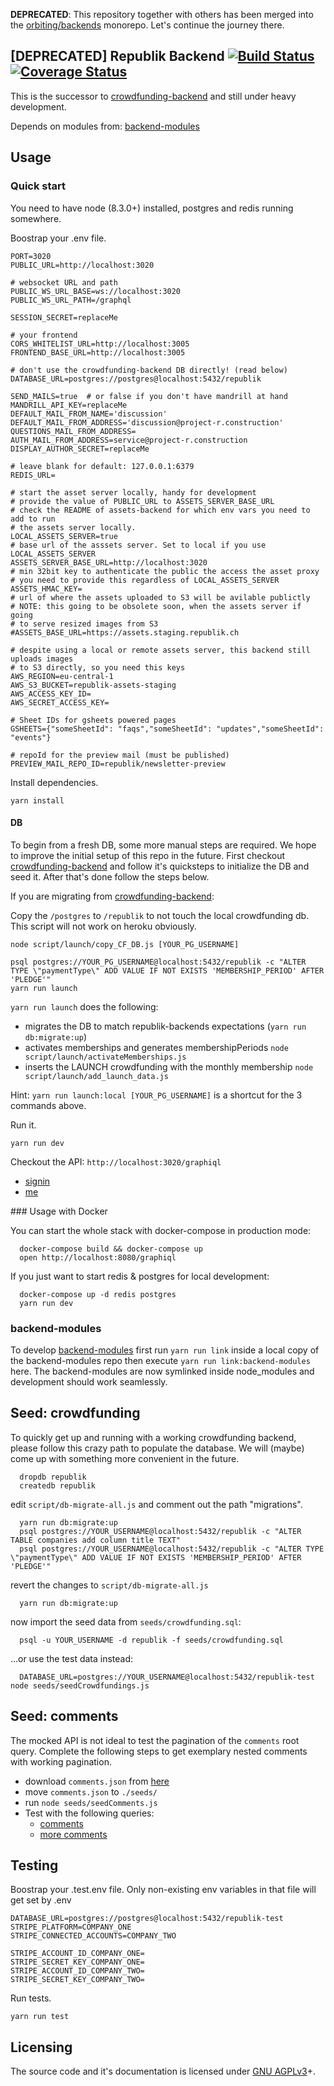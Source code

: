 **DEPRECATED**: This repository together with others has been merged into the [orbiting/backends](https://github.com/orbiting/backends) monorepo. Let's continue the journey there.

[DEPRECATED] Republik Backend [![Build Status](https://travis-ci.org/orbiting/republik-backend.svg?branch=master)](https://travis-ci.org/orbiting/republik-backend) [![Coverage Status](https://coveralls.io/repos/github/orbiting/republik-backend/badge.svg?branch=master)](https://coveralls.io/github/orbiting/republik-backend?branch=master)
-----------------

This is the successor to [crowdfunding-backend](https://github.com/orbiting/republik-backend) and still under heavy development.

Depends on modules from: [backend-modules](https://github.com/orbiting/backend-modules)

## Usage

### Quick start
You need to have node (8.3.0+) installed, postgres and redis running somewhere.

Boostrap your .env file.
```
PORT=3020
PUBLIC_URL=http://localhost:3020

# websocket URL and path
PUBLIC_WS_URL_BASE=ws://localhost:3020
PUBLIC_WS_URL_PATH=/graphql

SESSION_SECRET=replaceMe

# your frontend
CORS_WHITELIST_URL=http://localhost:3005
FRONTEND_BASE_URL=http://localhost:3005

# don't use the crowdfunding-backend DB directly! (read below)
DATABASE_URL=postgres://postgres@localhost:5432/republik

SEND_MAILS=true  # or false if you don't have mandrill at hand
MANDRILL_API_KEY=replaceMe
DEFAULT_MAIL_FROM_NAME='discussion'
DEFAULT_MAIL_FROM_ADDRESS='discussion@project-r.construction'
QUESTIONS_MAIL_FROM_ADDRESS=
AUTH_MAIL_FROM_ADDRESS=service@project-r.construction
DISPLAY_AUTHOR_SECRET=replaceMe

# leave blank for default: 127.0.0.1:6379
REDIS_URL=

# start the asset server locally, handy for development
# provide the value of PUBLIC_URL to ASSETS_SERVER_BASE_URL
# check the README of assets-backend for which env vars you need to add to run
# the assets server locally.
LOCAL_ASSETS_SERVER=true
# base url of the asssets server. Set to local if you use LOCAL_ASSETS_SERVER
ASSETS_SERVER_BASE_URL=http://localhost:3020
# min 32bit key to authenticate the public the access the asset proxy
# you need to provide this regardless of LOCAL_ASSETS_SERVER
ASSETS_HMAC_KEY=
# url of where the assets uploaded to S3 will be avilable publictly
# NOTE: this going to be obsolete soon, when the assets server if going
# to serve resized images from S3
#ASSETS_BASE_URL=https://assets.staging.republik.ch

# despite using a local or remote assets server, this backend still uploads images
# to S3 directly, so you need this keys
AWS_REGION=eu-central-1
AWS_S3_BUCKET=republik-assets-staging
AWS_ACCESS_KEY_ID=
AWS_SECRET_ACCESS_KEY=

# Sheet IDs for gsheets powered pages
GSHEETS={"someSheetId": "faqs","someSheetId": "updates","someSheetId": "events"}

# repoId for the preview mail (must be published)
PREVIEW_MAIL_REPO_ID=republik/newsletter-preview
```

Install dependencies.
```
yarn install
```

#### DB
To begin from a fresh DB, some more manual steps are required. We hope to improve the initial setup of this repo in the future.
First checkout [crowdfunding-backend](https://github.com/orbiting/crowdfunding-backend) and follow it's quicksteps to initialize the DB and seed it.
After that's done follow the steps below.


If you are migrating from [crowdfunding-backend](https://github.com/orbiting/crowdfunding-backend):

Copy the `/postgres` to `/republik` to not touch the local crowdfunding db. This script will not work on heroku obviously.
```
node script/launch/copy_CF_DB.js [YOUR_PG_USERNAME]
```

```
psql postgres://YOUR_PG_USERNAME@localhost:5432/republik -c "ALTER TYPE \"paymentType\" ADD VALUE IF NOT EXISTS 'MEMBERSHIP_PERIOD' AFTER 'PLEDGE'"
yarn run launch
```
`yarn run launch` does the following:
 - migrates the DB to match republik-backends expectations (`yarn run db:migrate:up`)
 - activates memberships and generates membershipPeriods `node script/launch/activateMemberships.js`
 - inserts the LAUNCH crowdfunding with the monthly membership `node script/launch/add_launch_data.js`

Hint: `yarn run launch:local [YOUR_PG_USERNAME]` is a shortcut for the 3 commands above.


Run it.
```
yarn run dev
```

Checkout the API: `http://localhost:3020/graphiql`
- [signin](http://localhost:3020/graphiql?query=mutation%20%7BsignIn(email%3A%20%22patrick.recher%40project-r.construction%22)%20%7B%0A%20%20phrase%0A%7D%7D)
- [me](http://localhost:3020/graphiql?query=query%20%7Bme%20%7B%0A%20%20id%0A%20%20email%0A%7D%7D)

### Usage with Docker

You can start the whole stack with docker-compose in production mode:
```
  docker-compose build && docker-compose up
  open http://localhost:8080/graphiql
```

If you just want to start redis & postgres for local development:
```
  docker-compose up -d redis postgres
  yarn run dev
```

### backend-modules
To develop [backend-modules](https://github.com/orbiting/backend-modules) first run `yarn run link` inside a local copy of the backend-modules repo then execute `yarn run link:backend-modules` here. The backend-modules are now symlinked inside node_modules and development should work seamlessly.

## Seed: crowdfunding

To quickly get up and running with a working crowdfunding backend, please follow this crazy path to populate the database. We will (maybe) come up with something more convenient in the future.

```
  dropdb republik
  createdb republik
```

edit `script/db-migrate-all.js` and comment out the path "migrations".

```
  yarn run db:migrate:up
  psql postgres://YOUR_USERNAME@localhost:5432/republik -c "ALTER TABLE companies add column title TEXT"
  psql postgres://YOUR_USERNAME@localhost:5432/republik -c "ALTER TYPE \"paymentType\" ADD VALUE IF NOT EXISTS 'MEMBERSHIP_PERIOD' AFTER 'PLEDGE'"
```

revert the changes to `script/db-migrate-all.js`

```
  yarn run db:migrate:up
```

now import the seed data from `seeds/crowdfunding.sql`:

```
  psql -u YOUR_USERNAME -d republik -f seeds/crowdfunding.sql
```

...or use the test data instead:

```
  DATABASE_URL=postgres://YOUR_USERNAME@localhost:5432/republik-test node seeds/seedCrowdfundings.js
```




## Seed: comments
The mocked API is not ideal to test the pagination of the `comments` root query. Complete the following steps to get exemplary nested comments with working pagination.
- download `comments.json` from [here](https://comments-tqtwgqaery.now.sh)
- move `comments.json` to `./seeds/`
- run `node seeds/seedComments.js`
- Test with the following queries:
  - [comments](http://localhost:3020/graphiql?query=query%20getDiscussion(%24parentId%3A%20ID%2C%20%24after%3A%20String)%20%7B%0A%20%20discussions%20%7B%0A%20%20%20%20id%0A%20%20%20%20comments(first%3A%203%2C%20parentId%3A%20%24parentId%2C%20after%3A%20%24after%2C%20orderBy%3A%20HOT%2C%20orderDirection%3A%20DESC)%20%7B%0A%20%20%20%20%20%20...ConnectionInfo%0A%20%20%20%20%20%20nodes%20%7B%0A%20%20%20%20%20%20%20%20...Comment%0A%20%20%20%20%20%20%20%20comments%20%7B%0A%20%20%20%20%20%20%20%20%20%20...ConnectionInfo%0A%20%20%20%20%20%20%20%20%20%20nodes%20%7B%0A%20%20%20%20%20%20%20%20%20%20%20%20...Comment%0A%20%20%20%20%20%20%20%20%20%20%20%20comments%20%7B%0A%20%20%20%20%20%20%20%20%20%20%20%20%20%20...ConnectionInfo%0A%20%20%20%20%20%20%20%20%20%20%20%20%20%20nodes%20%7B%0A%20%20%20%20%20%20%20%20%20%20%20%20%20%20%20%20...Comment%0A%20%20%20%20%20%20%20%20%20%20%20%20%20%20%20%20comments%20%7B%0A%20%20%20%20%20%20%20%20%20%20%20%20%20%20%20%20%20%20...ConnectionInfo%0A%20%20%20%20%20%20%20%20%20%20%20%20%20%20%20%20%20%20nodes%20%7B%0A%20%20%20%20%20%20%20%20%20%20%20%20%20%20%20%20%20%20%20%20...Comment%0A%20%20%20%20%20%20%20%20%20%20%20%20%20%20%20%20%20%20%7D%0A%20%20%20%20%20%20%20%20%20%20%20%20%20%20%20%20%7D%0A%20%20%20%20%20%20%20%20%20%20%20%20%20%20%7D%0A%20%20%20%20%20%20%20%20%20%20%20%20%7D%0A%20%20%20%20%20%20%20%20%20%20%7D%0A%20%20%20%20%20%20%20%20%7D%0A%20%20%20%20%20%20%7D%0A%20%20%20%20%7D%0A%20%20%7D%0A%7D%0A%0Afragment%20ConnectionInfo%20on%20CommentConnection%20%7B%0A%20%20totalCount%0A%20%20pageInfo%20%7B%0A%20%20%20%20hasNextPage%0A%20%20%20%20endCursor%0A%20%20%7D%0A%7D%0A%0Afragment%20Comment%20on%20Comment%20%7B%0A%20%20id%0A%20%20content%0A%20%20depth%0A%20%20_depth%0A%20%20createdAt%0A%20%20hotness%0A%7D%0A&operationName=getDiscussion&variables=)
  - [more comments](http://localhost:3020/graphiql?query=query%20getDiscussion(%24parentId%3A%20ID%2C%20%24after%3A%20String)%20%7B%0A%20%20discussions%20%7B%0A%20%20%20%20id%0A%20%20%20%20comments(first%3A%203%2C%20parentId%3A%20%24parentId%2C%20after%3A%20%24after%2C%20orderBy%3A%20HOT%2C%20orderDirection%3A%20ASC)%20%7B%0A%20%20%20%20%20%20...ConnectionInfo%0A%20%20%20%20%20%20nodes%20%7B%0A%20%20%20%20%20%20%20%20...Comment%0A%20%20%20%20%20%20%20%20comments%20%7B%0A%20%20%20%20%20%20%20%20%20%20...ConnectionInfo%0A%20%20%20%20%20%20%20%20%20%20nodes%20%7B%0A%20%20%20%20%20%20%20%20%20%20%20%20...Comment%0A%20%20%20%20%20%20%20%20%20%20%20%20comments%20%7B%0A%20%20%20%20%20%20%20%20%20%20%20%20%20%20...ConnectionInfo%0A%20%20%20%20%20%20%20%20%20%20%20%20%20%20nodes%20%7B%0A%20%20%20%20%20%20%20%20%20%20%20%20%20%20%20%20...Comment%0A%20%20%20%20%20%20%20%20%20%20%20%20%20%20%20%20comments%20%7B%0A%20%20%20%20%20%20%20%20%20%20%20%20%20%20%20%20%20%20...ConnectionInfo%0A%20%20%20%20%20%20%20%20%20%20%20%20%20%20%20%20%20%20nodes%20%7B%0A%20%20%20%20%20%20%20%20%20%20%20%20%20%20%20%20%20%20%20%20...Comment%0A%20%20%20%20%20%20%20%20%20%20%20%20%20%20%20%20%20%20%20%20comments%20%7B%0A%20%20%20%20%20%20%20%20%20%20%20%20%20%20%20%20%20%20%20%20%20%20...ConnectionInfo%0A%20%20%20%20%20%20%20%20%20%20%20%20%20%20%20%20%20%20%20%20%20%20nodes%20%7B%0A%20%20%20%20%20%20%20%20%20%20%20%20%20%20%20%20%20%20%20%20%20%20%20%20...Comment%0A%20%20%20%20%20%20%20%20%20%20%20%20%20%20%20%20%20%20%20%20%20%20%20%20comments%20%7B%0A%20%20%20%20%20%20%20%20%20%20%20%20%20%20%20%20%20%20%20%20%20%20%20%20%20%20...ConnectionInfo%0A%20%20%20%20%20%20%20%20%20%20%20%20%20%20%20%20%20%20%20%20%20%20%20%20%20%20nodes%20%7B%0A%20%20%20%20%20%20%20%20%20%20%20%20%20%20%20%20%20%20%20%20%20%20%20%20%20%20%20%20...Comment%0A%20%20%20%20%20%20%20%20%20%20%20%20%20%20%20%20%20%20%20%20%20%20%20%20%20%20%20%20comments%20%7B%0A%20%20%20%20%20%20%20%20%20%20%20%20%20%20%20%20%20%20%20%20%20%20%20%20%20%20%20%20%20%20...ConnectionInfo%0A%20%20%20%20%20%20%20%20%20%20%20%20%20%20%20%20%20%20%20%20%20%20%20%20%20%20%20%20%20%20nodes%20%7B%0A%20%20%20%20%20%20%20%20%20%20%20%20%20%20%20%20%20%20%20%20%20%20%20%20%20%20%20%20%20%20%20%20...Comment%0A%20%20%20%20%20%20%20%20%20%20%20%20%20%20%20%20%20%20%20%20%20%20%20%20%20%20%20%20%20%20%20%20comments%20%7B%0A%20%20%20%20%20%20%20%20%20%20%20%20%20%20%20%20%20%20%20%20%20%20%20%20%20%20%20%20%20%20%20%20%20%20totalCount%0A%20%20%20%20%20%20%20%20%20%20%20%20%20%20%20%20%20%20%20%20%20%20%20%20%20%20%20%20%20%20%20%20%7D%0A%20%20%20%20%20%20%20%20%20%20%20%20%20%20%20%20%20%20%20%20%20%20%20%20%20%20%20%20%20%20%7D%0A%20%20%20%20%20%20%20%20%20%20%20%20%20%20%20%20%20%20%20%20%20%20%20%20%20%20%20%20%7D%0A%20%20%20%20%20%20%20%20%20%20%20%20%20%20%20%20%20%20%20%20%20%20%20%20%20%20%7D%0A%20%20%20%20%20%20%20%20%20%20%20%20%20%20%20%20%20%20%20%20%20%20%20%20%7D%0A%20%20%20%20%20%20%20%20%20%20%20%20%20%20%20%20%20%20%20%20%20%20%7D%0A%20%20%20%20%20%20%20%20%20%20%20%20%20%20%20%20%20%20%20%20%7D%0A%20%20%20%20%20%20%20%20%20%20%20%20%20%20%20%20%20%20%7D%0A%20%20%20%20%20%20%20%20%20%20%20%20%20%20%20%20%7D%0A%20%20%20%20%20%20%20%20%20%20%20%20%20%20%7D%0A%20%20%20%20%20%20%20%20%20%20%20%20%7D%0A%20%20%20%20%20%20%20%20%20%20%7D%0A%20%20%20%20%20%20%20%20%7D%0A%20%20%20%20%20%20%7D%0A%20%20%20%20%7D%0A%20%20%7D%0A%7D%0A%0Afragment%20ConnectionInfo%20on%20CommentConnection%20%7B%0A%20%20totalCount%0A%20%20pageInfo%20%7B%0A%20%20%20%20hasNextPage%0A%20%20%20%20endCursor%0A%20%20%7D%0A%7D%0A%0Afragment%20Comment%20on%20Comment%20%7B%0A%20%20id%0A%20%20content%0A%20%20depth%0A%20%20_depth%0A%20%20createdAt%0A%20%20hotness%0A%7D%0A&operationName=getDiscussion&variables=%7B%0A%20%20%22after%22%3A%20%22eyJvcmRlckJ5IjoiSE9UIiwib3JkZXJEaXJlY3Rpb24iOiJERVNDIiwicGFyZW50SWQiOiJhZGQzMmUxMy1hYzIyLWU1ZGItZTMyOC01NjU5NTJkNjAwM2MiLCJhZnRlcklkIjoiMWVhNzhkZjgtNDE1Ny1mYTcwLWM5ZDYtMDU3Y2NkNDk5ZTlhIn0%3D%22%0A%7D)

## Testing

Boostrap your .test.env file. Only non-existing env variables in that file will get set by .env
```
DATABASE_URL=postgres://postgres@localhost:5432/republik-test
STRIPE_PLATFORM=COMPANY_ONE
STRIPE_CONNECTED_ACCOUNTS=COMPANY_TWO

STRIPE_ACCOUNT_ID_COMPANY_ONE=
STRIPE_SECRET_KEY_COMPANY_ONE=
STRIPE_ACCOUNT_ID_COMPANY_TWO=
STRIPE_SECRET_KEY_COMPANY_TWO=
```

Run tests.
```
yarn run test
```

## Licensing
The source code and it's documentation is licensed under [GNU AGPLv3](LICENSE)+.
